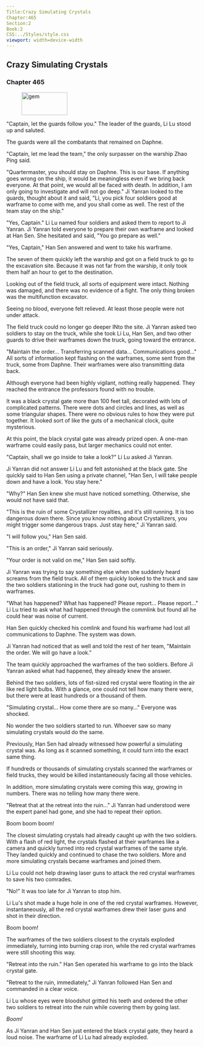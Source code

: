 ```yaml
---
Title:Crazy Simulating Crystals 
Chapter:465 
Section:2 
Book:2 
CSS:../Styles/style.css 
viewport: width=device-width
---
```

  
## Crazy Simulating Crystals
### Chapter 465
  
<figure>
	<img src="../Images/gem.gif" alt="gem" id="gem" width="120" height="60" />
</figure>
  

  
"Captain, let the guards follow you." The leader of the guards, Li Lu stood up and saluted.

The guards were all the combatants that remained on Daphne.

"Captain, let me lead the team," the only surpasser on the warship Zhao Ping said.

"Quartermaster, you should stay on Daphne. This is our base. If anything goes wrong on the ship, it would be meaningless even if we bring back everyone. At that point, we would all be faced with death. In addition, I am only going to investigate and will not go deep." Ji Yanran looked to the guards, thought about it and said, "Li, you pick four soldiers good at warframe to come with me, and you shall come as well. The rest of the team stay on the ship."

"Yes, Captain." Li Lu named four soldiers and asked them to report to Ji Yanran. Ji Yanran told everyone to prepare their own warframe and looked at Han Sen. She hesitated and said, "You go prepare as well."

"Yes, Captain," Han Sen answered and went to take his warframe.

The seven of them quickly left the warship and got on a field truck to go to the excavation site. Because it was not far from the warship, it only took them half an hour to get to the destination.

Looking out of the field truck, all sorts of equipment were intact. Nothing was damaged, and there was no evidence of a fight. The only thing broken was the multifunction excavator.

Seeing no blood, everyone felt relieved. At least those people were not under attack.

The field truck could no longer go deeper INto the site. Ji Yanran asked two soldiers to stay on the truck, while she took Li Lu, Han Sen, and two other guards to drive their warframes down the truck, going toward the entrance.

"Maintain the order… Transferring scanned data… Communications good…" All sorts of information kept flashing on the warframes, some sent from the truck, some from Daphne. Their warframes were also transmitting data back.

Although everyone had been highly vigilant, nothing really happened. They reached the entrance the professors found with no trouble.

It was a black crystal gate more than 100 feet tall, decorated with lots of complicated patterns. There were dots and circles and lines, as well as some triangular shapes. There were no obvious rules to how they were put together. It looked sort of like the guts of a mechanical clock, quite mysterious.

At this point, the black crystal gate was already prized open. A one-man warframe could easily pass, but larger mechanics could not enter.

"Captain, shall we go inside to take a look?" Li Lu asked Ji Yanran.

Ji Yanran did not answer Li Lu and felt astonished at the black gate. She quickly said to Han Sen using a private channel, "Han Sen, I will take people down and have a look. You stay here."

"Why?" Han Sen knew she must have noticed something. Otherwise, she would not have said that.

"This is the ruin of some Crystallizer royalties, and it's still running. It is too dangerous down there. Since you know nothing about Crystallizers, you might trigger some dangerous traps. Just stay here," Ji Yanran said.

"I will follow you," Han Sen said.

"This is an order," Ji Yanran said seriously.

"Your order is not valid on me," Han Sen said softly.

Ji Yanran was trying to say something else when she suddenly heard screams from the field truck. All of them quickly looked to the truck and saw the two soldiers stationing in the truck had gone out, rushing to them in warframes.

"What has happened? What has happened? Please report… Please report…" Li Lu tried to ask what had happened through the commlink but found all he could hear was noise of current.

Han Sen quickly checked his comlink and found his warframe had lost all communications to Daphne. The system was down.

Ji Yanran had noticed that as well and told the rest of her team, "Maintain the order. We will go have a look."

The team quickly approached the warframes of the two soldiers. Before Ji Yanran asked what had happened, they already knew the answer.

Behind the two soldiers, lots of fist-sized red crystal were floating in the air like red light bulbs. With a glance, one could not tell how many there were, but there were at least hundreds or a thousand of them.

"Simulating crystal… How come there are so many…" Everyone was shocked.

No wonder the two soldiers started to run. Whoever saw so many simulating crystals would do the same.

Previously, Han Sen had already witnessed how powerful a simulating crystal was. As long as it scanned something, it could turn into the exact same thing.

If hundreds or thousands of simulating crystals scanned the warframes or field trucks, they would be killed instantaneously facing all those vehicles.

In addition, more simulating crystals were coming this way, growing in numbers. There was no telling how many there were.

"Retreat that at the retreat into the ruin…" Ji Yanran had understood were the expert panel had gone, and she had to repeat their option.

Boom boom boom!

The closest simulating crystals had already caught up with the two soldiers. With a flash of red light, the crystals flashed at their warframes like a camera and quickly turned into red crystal warframes of the same style. They landed quickly and continued to chase the two soldiers. More and more simulating crystals became warframes and joined them.

Li Lu could not help drawing laser guns to attack the red crystal warframes to save his two comrades.

"No!" It was too late for Ji Yanran to stop him.

Li Lu's shot made a huge hole in one of the red crystal warframes. However, instantaneously, all the red crystal warframes drew their laser guns and shot in their direction.

Boom boom!

The warframes of the two soldiers closest to the crystals exploded immediately, turning into burning crap iron, while the red crystal warframes were still shooting this way.

"Retreat into the ruin." Han Sen operated his warframe to go into the black crystal gate.

"Retreat to the ruin, immediately," Ji Yanran followed Han Sen and commanded in a clear voice.

Li Lu whose eyes were bloodshot gritted his teeth and ordered the other two soldiers to retreat into the ruin while covering them by going last.

*Boom!*

As Ji Yanran and Han Sen just entered the black crystal gate, they heard a loud noise. The warframe of Li Lu had already exploded.